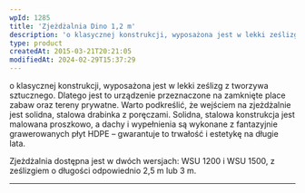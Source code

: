```yaml
---
wpId: 1285
title: 'Zjeżdżalnia Dino 1,2 m'
description: 'o klasycznej konstrukcji, wyposażona jest w lekki ześlizg z tworzywa sztucznego. Dlatego jest to urządzenie przeznaczone na zamknięte place zabaw oraz tereny prywatne. Warto podkreślić, że wejściem na zjeżdżalnie jest solidna, stalowa drabinka z poręczami. Solidna, stalowa konstrukcja jest malowana proszkowo, a dachy i wypełnienia są wykonane z fantazyjnie grawerowanych płyt HDPE – gwarantuje to ...'
type: product
createdAt: 2015-03-21T20:21:05
modifiedAt: 2024-02-29T15:37:29
---
```



o klasycznej konstrukcji, wyposażona jest w lekki ześlizg z tworzywa sztucznego. Dlatego jest to urządzenie przeznaczone na zamknięte place zabaw oraz tereny prywatne. Warto podkreślić, że wejściem na zjeżdżalnie jest solidna, stalowa drabinka z poręczami. Solidna, stalowa konstrukcja jest malowana proszkowo, a dachy i wypełnienia są wykonane z fantazyjnie grawerowanych płyt HDPE – gwarantuje to trwałość i estetykę na długie lata.

Zjeżdżalnia dostępna jest w dwóch wersjach: WSU 1200 i WSU 1500, z ześlizgiem o długości odpowiednio 2,5 m lub 3 m.

* * *